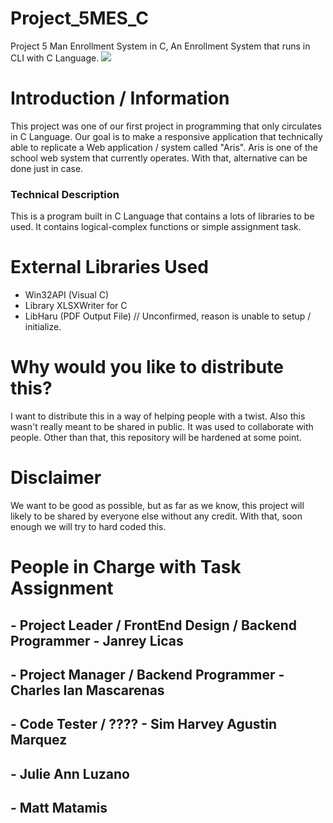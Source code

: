 # Project_5MES_C
Project 5 Man Enrollment System in C, An Enrollment System that runs in CLI with C Language.
<a>
<img src="https://img.shields.io/badge/Status-On--planning-blue.svg">
</a>

# Introduction / Information
This project was one of our first project in programming that only circulates in C Language. Our goal is to make a responsive application that technically able to replicate a Web application / system called "Aris". Aris is one of the school web system that currently operates. With that, alternative can be done just in case.

### Technical Description
This is a program built in C Language that contains a lots of libraries to be used.
It contains logical-complex functions or simple assignment task.
# External Libraries Used
- Win32API (Visual C)
- Library XLSXWriter for C
- LibHaru (PDF Output File) // Unconfirmed, reason is unable to setup / initialize.

# Why would you like to distribute this?
I want to distribute this in a way of helping people with a twist. Also this wasn't really meant to be shared in public. It was used to collaborate with people. Other than that, this repository will be hardened at some point.

# Disclaimer
We want to be good as possible, but as far as we know, this project will likely to be shared by everyone else without any credit. With that, soon enough we will try to hard coded this.

# People in Charge with Task Assignment
## - Project Leader / FrontEnd Design / Backend Programmer - Janrey Licas
## - Project Manager / Backend Programmer - Charles Ian Mascarenas
## - Code Tester / ???? - Sim Harvey Agustin Marquez
## - Julie Ann Luzano
## - Matt Matamis
